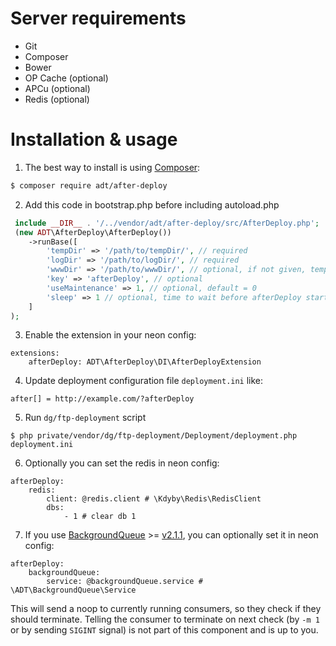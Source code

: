 Server requirements
============
- Git
- Composer
- Bower
- OP Cache (optional)
- APCu (optional)
- Redis (optional)

Installation & usage
==========

1. The best way to install is using [Composer](http://getcomposer.org/):


```sh
$ composer require adt/after-deploy
```

2. Add this code in bootstrap.php before including autoload.php
```php
 include __DIR__ . '/../vendor/adt/after-deploy/src/AfterDeploy.php';
 (new ADT\AfterDeploy\AfterDeploy())
 	->runBase([
 		'tempDir' => '/path/to/tempDir/', // required
 		'logDir' => '/path/to/logDir/', // required
 		'wwwDir' => '/path/to/wwwDir/', // optional, if not given, tempDir/../www is used, on
 		'key' => 'afterDeploy', // optional
 		'useMaintenance' => 1, // optional, default = 0
 		'sleep' => 1 // optional, time to wait before afterDeploy starts in seconds, if useMaintenance is 0 it's not used
 	]
);
```

3. Enable the extension in your neon config:

```neon
extensions:
	afterDeploy: ADT\AfterDeploy\DI\AfterDeployExtension
```

4. Update deployment configuration file `deployment.ini` like:
```neon
after[] = http://example.com/?afterDeploy
```

5. Run `dg/ftp-deployment` script
```
$ php private/vendor/dg/ftp-deployment/Deployment/deployment.php deployment.ini
```

6. Optionally you can set the redis in neon config:

```neon
afterDeploy:
	redis:
		client: @redis.client # \Kdyby\Redis\RedisClient
		dbs:
			- 1 # clear db 1
```

7. If you use [BackgroundQueue](https://github.com/AppsDevTeam/BackgroundQueue) >= [v2.1.1](https://github.com/AppsDevTeam/BackgroundQueue/releases/tag/v2.1.1), you can optionally set it in neon config:

```neon
afterDeploy:
	backgroundQueue:
		service: @backgroundQueue.service # \ADT\BackgroundQueue\Service
```

This will send a noop to currently running consumers, so they check if they should terminate. Telling the consumer to terminate on next check (by `-m 1` or by sending `SIGINT` signal) is not part of this component and is up to you.
